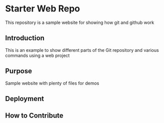 # Starter Web Repo

This repository is a sample website for showing how git and github work

## Introduction

This is an example to show different parts of the Git repository and various commands using a web project

## Purpose

Sample website with plenty of files for demos

## Deployment

## How to Contribute